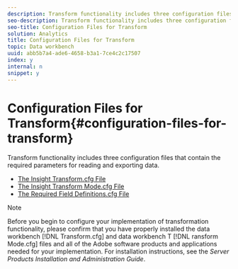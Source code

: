 ```yaml
---
description: Transform functionality includes three configuration files that contain the required parameters for reading and exporting data.
seo-description: Transform functionality includes three configuration files that contain the required parameters for reading and exporting data.
seo-title: Configuration Files for Transform
solution: Analytics
title: Configuration Files for Transform
topic: Data workbench
uuid: abb5b7a4-ade6-4658-b3a1-7ce4c2c17507
index: y
internal: n
snippet: y
---
```


# Configuration Files for Transform{#configuration-files-for-transform}

Transform functionality includes three configuration files that contain the required parameters for reading and exporting data.

* [The Insight Transform.cfg File](../../../../home/c-dataset-const-proc/c-transf-func/c-config-files-transf/t-ins-transf-file/t-ins-transf-file.md#task-857fc535ccdb4c39b763179efa4b0f13) 
* [The Insight Transform Mode.cfg File](../../../../home/c-dataset-const-proc/c-transf-func/c-config-files-transf/t-transf-mode-file.md#task-816c4723c08541898cd3449474dee3df) 
* [The Required Field Definitions.cfg File](../../../../home/c-dataset-const-proc/c-transf-func/c-config-files-transf/c-req-field-def-file.md#concept-3697c777c09049ccac0354962e7bb64c)

>[!NOTE]
>
>Before you begin to configure your implementation of transformation functionality, please confirm that you have properly installed the data workbench [!DNL Transform.cfg] and data workbench T [!DNL ransform Mode.cfg] files and all of the Adobe software products and applications needed for your implementation. For installation instructions, see the *Server Products Installation and Administration Guide*.

